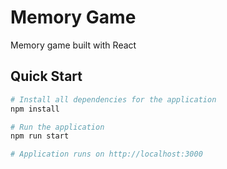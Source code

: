 # Memory Game
Memory game built with React

## Quick Start

```bash
# Install all dependencies for the application
npm install

# Run the application
npm run start

# Application runs on http://localhost:3000
```